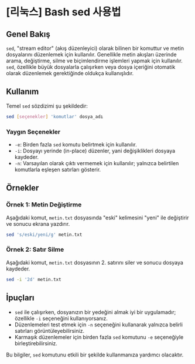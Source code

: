 # [리눅스] Bash sed 사용법

## Genel Bakış
`sed`, "stream editor" (akış düzenleyici) olarak bilinen bir komuttur ve metin dosyalarını düzenlemek için kullanılır. Genellikle metin akışları üzerinde arama, değiştirme, silme ve biçimlendirme işlemleri yapmak için kullanılır. `sed`, özellikle büyük dosyalarla çalışırken veya dosya içeriğini otomatik olarak düzenlemek gerektiğinde oldukça kullanışlıdır.

## Kullanım
Temel `sed` sözdizimi şu şekildedir:

```bash
sed [seçenekler] 'komutlar' dosya_adı
```

### Yaygın Seçenekler
- `-e`: Birden fazla `sed` komutu belirtmek için kullanılır.
- `-i`: Dosyayı yerinde (in-place) düzenler, yani değişiklikleri dosyaya kaydeder.
- `-n`: Varsayılan olarak çıktı vermemek için kullanılır; yalnızca belirtilen komutlarla eşleşen satırları gösterir.

## Örnekler

### Örnek 1: Metin Değiştirme
Aşağıdaki komut, `metin.txt` dosyasında "eski" kelimesini "yeni" ile değiştirir ve sonucu ekrana yazdırır.

```bash
sed 's/eski/yeni/g' metin.txt
```

### Örnek 2: Satır Silme
Aşağıdaki komut, `metin.txt` dosyasının 2. satırını siler ve sonucu dosyaya kaydeder.

```bash
sed -i '2d' metin.txt
```

## İpuçları
- `sed` ile çalışırken, dosyanızın bir yedeğini almak iyi bir uygulamadır; özellikle `-i` seçeneğini kullanıyorsanız.
- Düzenlemeleri test etmek için `-n` seçeneğini kullanarak yalnızca belirli satırları görüntüleyebilirsiniz.
- Karmaşık düzenlemeler için birden fazla `sed` komutunu `-e` seçeneğiyle birleştirebilirsiniz.

Bu bilgiler, `sed` komutunu etkili bir şekilde kullanmanıza yardımcı olacaktır.